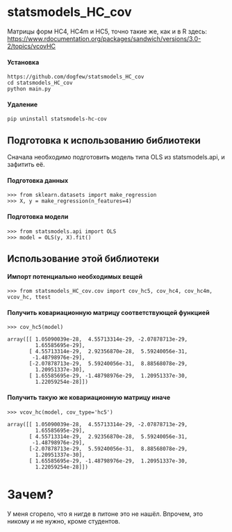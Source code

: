 # statsmodels_HC_cov
Матрицы форм HC4, HC4m и HC5, точно такие же, как и в R здесь: https://www.rdocumentation.org/packages/sandwich/versions/3.0-2/topics/vcovHC

#### Установка
```
https://github.com/dogfew/statsmodels_HC_cov
cd statsmodels_HC_cov
python main.py 
```
#### Удаление
```
pip uninstall statsmodels-hc-cov
```
## Подготовка к использованию библиотеки

Сначала необходимо подготовить модель типа OLS из statsmodels.api, и зафитить её.

#### Подготовка данных
```
>>> from sklearn.datasets import make_regression
>>> X, y = make_regression(n_features=4)
```
#### Подготовка модели
```
>>> from statsmodels.api import OLS
>>> model = OLS(y, X).fit()
```

## Использование этой библиотеки
#### Импорт потенциально необходимых вещей
```
>>> from statsmodels_HC_cov.cov import cov_hc5, cov_hc4, cov_hc4m, vcov_hc, ttest
```
#### Получить ковариационную матрицу соответствующей функцией
```
>>> cov_hc5(model)

array([[ 1.05090039e-28,  4.55713314e-29, -2.07878713e-29,
         1.65585695e-29],
       [ 4.55713314e-29,  2.92356870e-28,  5.59240056e-31,
        -1.48798976e-29],
       [-2.07878713e-29,  5.59240056e-31,  8.88568078e-29,
         1.20951337e-30],
       [ 1.65585695e-29, -1.48798976e-29,  1.20951337e-30,
         1.22059254e-28]])
```
#### Получить такую же ковариационную матрицу иначе
```
>>> vcov_hc(model, cov_type='hc5')

array([[ 1.05090039e-28,  4.55713314e-29, -2.07878713e-29,
         1.65585695e-29],
       [ 4.55713314e-29,  2.92356870e-28,  5.59240056e-31,
        -1.48798976e-29],
       [-2.07878713e-29,  5.59240056e-31,  8.88568078e-29,
         1.20951337e-30],
       [ 1.65585695e-29, -1.48798976e-29,  1.20951337e-30,
         1.22059254e-28]])
```

# Зачем?

У меня сгорело, что я нигде в питоне это не нашёл. Впрочем, это никому и не нужно, кроме студентов.

